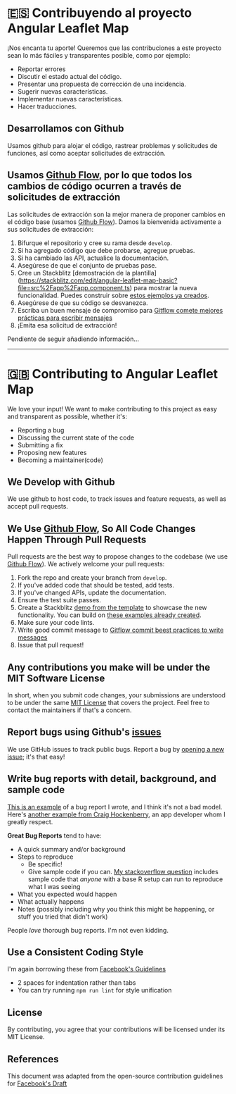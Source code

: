 # 🇪🇸 Contribuyendo al proyecto Angular Leaflet Map
¡Nos encanta tu aporte! Queremos que las contribuciones a este proyecto sean lo más fáciles y transparentes posible, como por ejemplo:

- Reportar errores
- Discutir el estado actual del código.
- Presentar una propuesta de corrección de una incidencia.
- Sugerir nuevas características.
- Implementar nuevas características.
- Hacer traducciones.

## Desarrollamos con Github
Usamos github para alojar el código, rastrear problemas y solicitudes de funciones, así como aceptar solicitudes de extracción.

## Usamos [Github Flow](https://guides.github.com/introduction/flow/index.html), por lo que todos los cambios de código ocurren a través de solicitudes de extracción
Las solicitudes de extracción son la mejor manera de proponer cambios en el código base (usamos [Github Flow](https://guides.github.com/introduction/flow/index.html)). Damos la bienvenida activamente a sus solicitudes de extracción:

1. Bifurque el repositorio y cree su rama desde `develop`.
2. Si ha agregado código que debe probarse, agregue pruebas.
3. Si ha cambiado las API, actualice la documentación.
4. Asegúrese de que el conjunto de pruebas pase.
5. Cree un Stackblitz [demostración de la plantilla] (https://stackblitz.com/edit/angular-leaflet-map-basic?file=src%2Fapp%2Fapp.component.ts) para mostrar la nueva funcionalidad. Puedes construir sobre [estos ejemplos ya creados](https://mugan86.github.io/ng-leaflet/es/demos-ejemplos).
6. Asegúrese de que su código se desvanezca.
7. Escriba un buen mensaje de compromiso para [Gitflow comete mejores prácticas para escribir mensajes](https://roalcantara.medium.com/a-guide-to-improve-the-git-hub-flow-and-commits-messages-b495461e1115 )
8. ¡Emita esa solicitud de extracción!

Pendiente de seguir añadiendo información...

-----------

# 🇬🇧 Contributing to Angular Leaflet Map
We love your input! We want to make contributing to this project as easy and transparent as possible, whether it's:

- Reporting a bug
- Discussing the current state of the code
- Submitting a fix
- Proposing new features
- Becoming a maintainer(code)

## We Develop with Github
We use github to host code, to track issues and feature requests, as well as accept pull requests.

## We Use [Github Flow](https://guides.github.com/introduction/flow/index.html), So All Code Changes Happen Through Pull Requests
Pull requests are the best way to propose changes to the codebase (we use [Github Flow](https://guides.github.com/introduction/flow/index.html)). We actively welcome your pull requests:

1. Fork the repo and create your branch from `develop`.
2. If you've added code that should be tested, add tests.
3. If you've changed APIs, update the documentation.
4. Ensure the test suite passes.
5. Create a Stackblitz [demo from the template](https://stackblitz.com/edit/angular-leaflet-map-basic?file=src%2Fapp%2Fapp.component.ts) to showcase the new functionality. You can build on [these examples already created](https://mugan86.github.io/ng-leaflet/es/demos-ejemplos). 
6. Make sure your code lints.
7. Write good commit message to [Gitflow commit beest practices to write messages](https://roalcantara.medium.com/a-guide-to-improve-the-git-hub-flow-and-commits-messages-b495461e1115)
8. Issue that pull request!

## Any contributions you make will be under the MIT Software License
In short, when you submit code changes, your submissions are understood to be under the same [MIT License](http://choosealicense.com/licenses/mit/) that covers the project. Feel free to contact the maintainers if that's a concern.

## Report bugs using Github's [issues](https://github.com/mugan86/ng-leaflet/issues)
We use GitHub issues to track public bugs. Report a bug by [opening a new issue](https://github.com/mugan86/ng-leaflet/issues/new/choose); it's that easy!

## Write bug reports with detail, background, and sample code
[This is an example](http://stackoverflow.com/q/12488905/180626) of a bug report I wrote, and I think it's not a bad model. Here's [another example from Craig Hockenberry](http://www.openradar.me/11905408), an app developer whom I greatly respect.

**Great Bug Reports** tend to have:

- A quick summary and/or background
- Steps to reproduce
  - Be specific!
  - Give sample code if you can. [My stackoverflow question](http://stackoverflow.com/q/12488905/180626) includes sample code that *anyone* with a base R setup can run to reproduce what I was seeing
- What you expected would happen
- What actually happens
- Notes (possibly including why you think this might be happening, or stuff you tried that didn't work)

People *love* thorough bug reports. I'm not even kidding.

## Use a Consistent Coding Style
I'm again borrowing these from [Facebook's Guidelines](https://github.com/facebook/draft-js/blob/a9316a723f9e918afde44dea68b5f9f39b7d9b00/CONTRIBUTING.md)

* 2 spaces for indentation rather than tabs
* You can try running `npm run lint` for style unification

## License
By contributing, you agree that your contributions will be licensed under its MIT License.

## References
This document was adapted from the open-source contribution guidelines for [Facebook's Draft](https://github.com/facebook/draft-js/blob/a9316a723f9e918afde44dea68b5f9f39b7d9b00/CONTRIBUTING.md)
